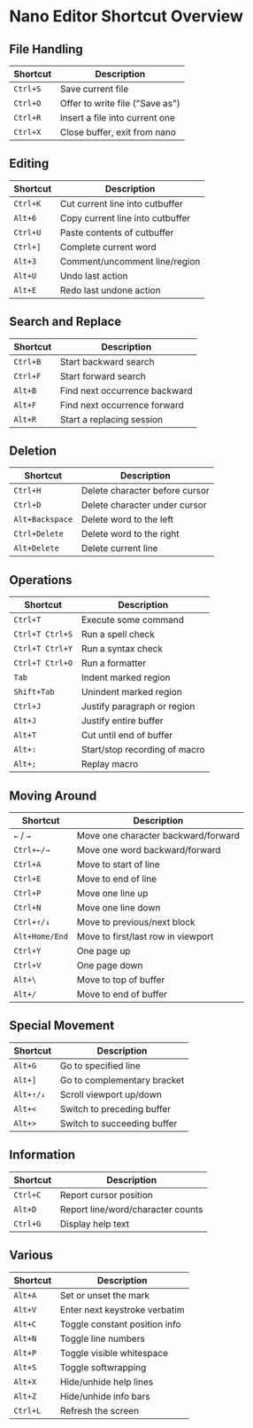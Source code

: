 # Nano Editor Shortcut Overview

## File Handling

| Shortcut     | Description                          |
|--------------|--------------------------------------|
| `Ctrl+S`     | Save current file                    |
| `Ctrl+O`     | Offer to write file ("Save as")      |
| `Ctrl+R`     | Insert a file into current one       |
| `Ctrl+X`     | Close buffer, exit from nano         |

## Editing

| Shortcut     | Description                          |
|--------------|--------------------------------------|
| `Ctrl+K`     | Cut current line into cutbuffer      |
| `Alt+6`      | Copy current line into cutbuffer     |
| `Ctrl+U`     | Paste contents of cutbuffer          |
| `Ctrl+]`     | Complete current word                |
| `Alt+3`      | Comment/uncomment line/region        |
| `Alt+U`      | Undo last action                     |
| `Alt+E`      | Redo last undone action              |

## Search and Replace

| Shortcut     | Description                          |
|--------------|--------------------------------------|
| `Ctrl+B`     | Start backward search                |
| `Ctrl+F`     | Start forward search                 |
| `Alt+B`      | Find next occurrence backward        |
| `Alt+F`      | Find next occurrence forward         |
| `Alt+R`      | Start a replacing session            |

## Deletion

| Shortcut         | Description                          |
|------------------|--------------------------------------|
| `Ctrl+H`         | Delete character before cursor       |
| `Ctrl+D`         | Delete character under cursor        |
| `Alt+Backspace`  | Delete word to the left              |
| `Ctrl+Delete`    | Delete word to the right             |
| `Alt+Delete`     | Delete current line                  |

## Operations

| Shortcut               | Description                          |
|------------------------|--------------------------------------|
| `Ctrl+T`               | Execute some command                 |
| `Ctrl+T Ctrl+S`        | Run a spell check                    |
| `Ctrl+T Ctrl+Y`        | Run a syntax check                   |
| `Ctrl+T Ctrl+O`        | Run a formatter                      |
| `Tab`                  | Indent marked region                 |
| `Shift+Tab`            | Unindent marked region               |
| `Ctrl+J`               | Justify paragraph or region          |
| `Alt+J`                | Justify entire buffer                |
| `Alt+T`                | Cut until end of buffer              |
| `Alt+:`                | Start/stop recording of macro        |
| `Alt+;`                | Replay macro                         |

## Moving Around

| Shortcut         | Description                            |
|------------------|----------------------------------------|
| `←` / `→`         | Move one character backward/forward     |
| `Ctrl+←/→`       | Move one word backward/forward          |
| `Ctrl+A`         | Move to start of line                   |
| `Ctrl+E`         | Move to end of line                     |
| `Ctrl+P`         | Move one line up                        |
| `Ctrl+N`         | Move one line down                      |
| `Ctrl+↑/↓`       | Move to previous/next block             |
| `Alt+Home/End`   | Move to first/last row in viewport      |
| `Ctrl+Y`         | One page up                             |
| `Ctrl+V`         | One page down                           |
| `Alt+\`          | Move to top of buffer                   |
| `Alt+/`          | Move to end of buffer                   |

## Special Movement

| Shortcut     | Description                              |
|--------------|------------------------------------------|
| `Alt+G`      | Go to specified line                     |
| `Alt+]`      | Go to complementary bracket              |
| `Alt+↑/↓`    | Scroll viewport up/down                  |
| `Alt+<`      | Switch to preceding buffer               |
| `Alt+>`      | Switch to succeeding buffer              |

## Information

| Shortcut     | Description                              |
|--------------|------------------------------------------|
| `Ctrl+C`     | Report cursor position                   |
| `Alt+D`      | Report line/word/character counts        |
| `Ctrl+G`     | Display help text                        |

## Various

| Shortcut     | Description                              |
|--------------|------------------------------------------|
| `Alt+A`      | Set or unset the mark                    |
| `Alt+V`      | Enter next keystroke verbatim            |
| `Alt+C`      | Toggle constant position info            |
| `Alt+N`      | Toggle line numbers                      |
| `Alt+P`      | Toggle visible whitespace                |
| `Alt+S`      | Toggle softwrapping                      |
| `Alt+X`      | Hide/unhide help lines                   |
| `Alt+Z`      | Hide/unhide info bars                    |
| `Ctrl+L`     | Refresh the screen                       |
